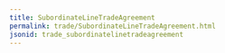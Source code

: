 ```yaml
---
title: SubordinateLineTradeAgreement
permalink: trade/SubordinateLineTradeAgreement.html
jsonid: trade_subordinatelinetradeagreement
---
```

